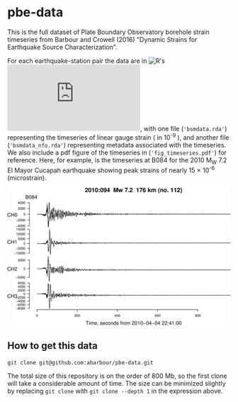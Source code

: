 # pbe-data

This is the full dataset of Plate Boundary Observatory borehole strain timeseries from Barbour and Crowell (2016) "Dynamic Strains for Earthquake Source Characterization".

For each earthquake-station pair the data are in ![R](https://www.r-project.org/)'s
![binary format](https://stat.ethz.ch/R-manual/R-devel/library/base/html/save.html), with one
file (`'bsmdata.rda'`) representing the timeseries of linear gauge strain ( in 10<sup>-9 </sup>), and another 
file (`'bsmdata_nfo.rda'`) representing metadata associated with the timeseries. We also include a
pdf figure of the timeseries in (`'fig_timeseries.pdf'`) for reference. Here, for example, is the timeseries at B084 for the
2010 M<sub>W</sub> 7.2 El Mayor Cucapah earthquake
showing peak strains of nearly 15 &#215; 10<sup>-6</sup> (microstrain).

![B084-El Mayor](example.png)

## How to get this data

	git clone git@github.com:abarbour/pbe-data.git

The total size of this repository is on the order of 800 Mb, so the first clone will take a considerable amount of time. The size can be minimized slightly 
by replacing `git clone` with `git clone --depth 1` in the expression above.
